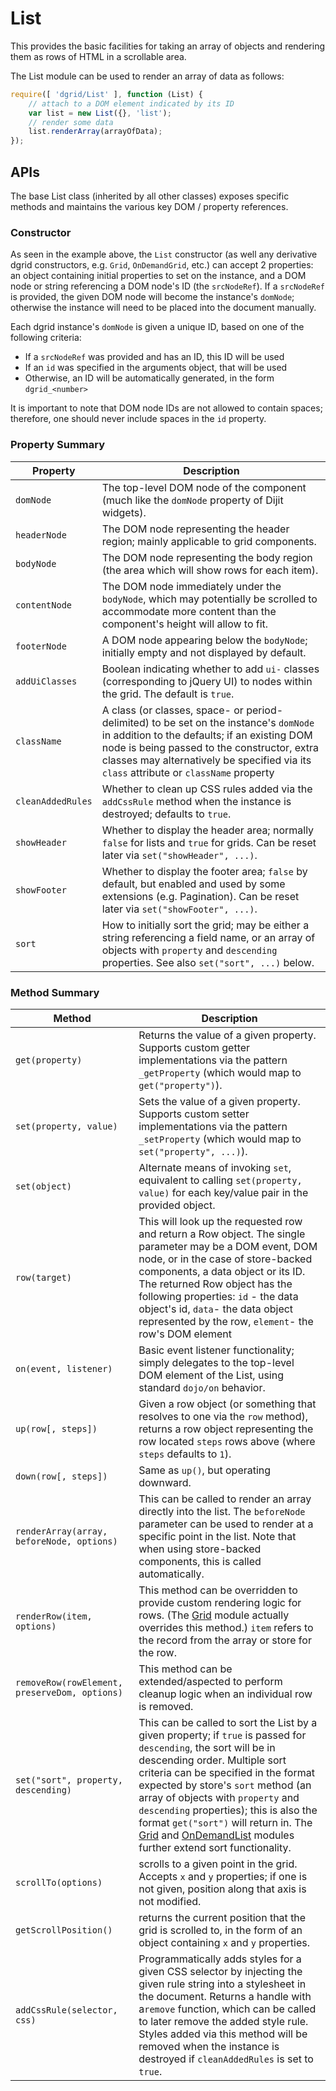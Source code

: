 # List

This provides the basic facilities for taking an array of objects and rendering
them as rows of HTML in a scrollable area.

The List module can be used to render an array of data as follows:

```js
require([ 'dgrid/List' ], function (List) {
    // attach to a DOM element indicated by its ID
    var list = new List({}, 'list');
    // render some data
    list.renderArray(arrayOfData);
});
```

## APIs

The base List class (inherited by all other classes) exposes specific methods
and maintains the various key DOM / property references.

### Constructor

As seen in the example above, the `List` constructor (as well any derivative
dgrid constructors, e.g. `Grid`, `OnDemandGrid`, etc.) can accept 2 properties:
an object containing initial properties to set on the instance, and a DOM node
or string referencing a DOM node's ID (the `srcNodeRef`).
If a `srcNodeRef` is provided, the given DOM node will become the instance's
`domNode`; otherwise the instance will need to be placed into the document manually.

Each dgrid instance's `domNode` is given a unique ID, based on one of the
following criteria:

* If a `srcNodeRef` was provided and has an ID, this ID will be used
* If an `id` was specified in the arguments object, that will be used
* Otherwise, an ID will be automatically generated, in the form `dgrid_<number>`

It is important to note that DOM node IDs are not allowed to contain spaces;
therefore, one should never include spaces in the `id` property.

### Property Summary

Property | Description
-------- | -----------
`domNode` | The top-level DOM node of the component (much like the `domNode` property of Dijit widgets).
`headerNode` | The DOM node representing the header region; mainly applicable to grid components.
`bodyNode` | The DOM node representing the body region (the area which will show rows for each item).
`contentNode` | The DOM node immediately under the `bodyNode`, which may potentially be scrolled to accommodate more content than the component's height will allow to fit.
`footerNode` | A DOM node appearing below the `bodyNode`; initially empty and not displayed by default.
`addUiClasses` | Boolean indicating whether to add `ui-` classes (corresponding to jQuery UI) to nodes within the grid.  The default is `true`.
`className` | A class (or classes, space- or period-delimited) to be set on the instance's `domNode` in addition to the defaults; if an existing DOM node is being passed to the constructor, extra classes may alternatively be specified via its `class` attribute or `className` property
`cleanAddedRules` | Whether to clean up CSS rules added via the `addCssRule` method when the instance is destroyed; defaults to `true`.
`showHeader` | Whether to display the header area; normally `false` for lists and `true` for grids.  Can be reset later via `set("showHeader", ...)`.
`showFooter` | Whether to display the footer area; `false` by default, but enabled and used by some extensions (e.g. Pagination).  Can be reset later via `set("showFooter", ...)`.
`sort` | How to initially sort the grid; may be either a string referencing a field name, or an array of objects with `property` and `descending` properties.  See also `set("sort", ...)` below.

### Method Summary

Method | Description
------ | -------------
`get(property)` | Returns the value of a given property. Supports custom getter implementations via the pattern `_getProperty` (which would map to `get("property")`).
`set(property, value)` | Sets the value of a given property. Supports custom setter implementations via the pattern `_setProperty` (which would map to `set("property", ...)`).
`set(object)` | Alternate means of invoking `set`, equivalent to calling `set(property, value)` for each key/value pair in the provided object.
`row(target)` | This will look up the requested row and return a Row object. The single parameter may be a DOM event, DOM node, or in the case of store-backed components, a data object or its ID. The returned Row object has the following properties: `id` - the data object's id, `data`- the data object represented by the row, `element`- the row's DOM element
`on(event, listener)` | Basic event listener functionality; simply delegates to the top-level DOM element of the List, using standard `dojo/on` behavior.
`up(row[, steps])` | Given a row object (or something that resolves to one via the `row` method), returns a row object representing the row located `steps` rows above (where `steps` defaults to `1`).
`down(row[, steps])` | Same as `up()`, but operating downward.
`renderArray(array, beforeNode, options)` | This can be called to render an array directly into the list.  The `beforeNode` parameter can be used to render at a specific point in the list.  Note that when using store-backed components, this is called automatically.
`renderRow(item, options)` | This method can be overridden to provide custom rendering logic for rows.  (The [Grid](Grid.md) module actually overrides this method.) `item` refers to the record from the array or store for the row.
`removeRow(rowElement, preserveDom, options)` | This method can be extended/aspected to perform cleanup logic when an individual row is removed.
`set("sort", property, descending)` | This can be called to sort the List by a given property; if `true` is passed for `descending`, the sort will be in descending order. Multiple sort criteria can be specified in the format expected by store's `sort` method (an array of objects with `property` and `descending` properties); this is also the format `get("sort")` will return in. The [Grid](Grid.md) and [OnDemandList](OnDemandList-and-OnDemandGrid.md) modules further extend sort functionality.
`scrollTo(options)` | scrolls to a given point in the grid.  Accepts `x` and `y` properties; if one is not given, position along that axis is not modified.
`getScrollPosition()` | returns the current position that the grid is scrolled to, in the form of an object containing `x` and `y` properties.
`addCssRule(selector, css)` | Programmatically adds styles for a given CSS selector by injecting the given rule string into a stylesheet in the document.  Returns a handle with a`remove` function, which can be called to later remove the added style rule.  Styles added via this method will be removed when the instance is destroyed if `cleanAddedRules` is set to `true`.